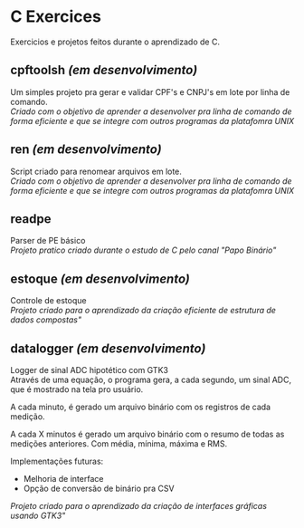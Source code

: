 # C Exercices
Exercicios e projetos feitos durante o aprendizado de C.
## cpftoolsh _(em desenvolvimento)_
Um simples projeto pra gerar e validar CPF's e CNPJ's em lote por linha de comando.\
_Criado com o objetivo de aprender a desenvolver pra linha de comando de forma eficiente e que se integre com outros programas da platafomra UNIX_
## ren _(em desenvolvimento)_
Script criado para renomear arquivos em lote.\
_Criado com o objetivo de aprender a desenvolver pra linha de comando de forma eficiente e que se integre com outros programas da platafomra UNIX_
## readpe
Parser de PE básico\
_Projeto pratico criado durante o estudo de C pelo canal "Papo Binário"_
## estoque _(em desenvolvimento)_
Controle de estoque\
_Projeto criado para o aprendizado da criação eficiente de estrutura de dados compostas"_
## datalogger _(em desenvolvimento)_
Logger de sinal ADC hipotético com GTK3\
Através de uma equação, o programa gera, a cada segundo, um sinal ADC, que é mostrado na tela pro usuário.

A cada minuto, é gerado um arquivo binário com os registros de cada medição.

A cada X minutos é gerado um arquivo binário com o resumo de todas as medições anteriores. Com média, mínima, máxima e RMS.

Implementações futuras: 
- Melhoria de interface
- Opção de conversão de binário pra CSV

_Projeto criado para o aprendizado da criação de interfaces gráficas usando GTK3"_
